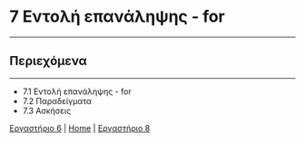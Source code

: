 # 7 Εντολή επανάληψης - for

---

## Περιεχόμενα

---

- 7.1 Εντολή επανάληψης - for
- 7.2 Παραδείγματα
- 7.3 Ασκήσεις

[Εργαστήριο 6](lab_06.md) | [Home](../README.md) | [Εργαστήριο 8](lab_08.md)

